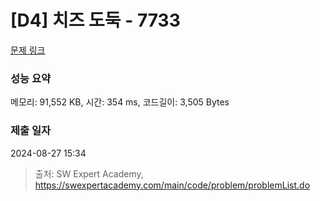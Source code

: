 # [D4] 치즈 도둑 - 7733 

[문제 링크](https://swexpertacademy.com/main/code/problem/problemDetail.do?contestProbId=AWrDOdQqRCUDFARG) 

### 성능 요약

메모리: 91,552 KB, 시간: 354 ms, 코드길이: 3,505 Bytes

### 제출 일자

2024-08-27 15:34



> 출처: SW Expert Academy, https://swexpertacademy.com/main/code/problem/problemList.do
